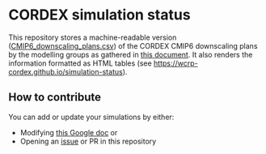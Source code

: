 CORDEX simulation status
========================
This repository stores a machine-readable version ([CMIP6_downscaling_plans.csv](./CMIP6_downscaling_plans.csv)) of the CORDEX CMIP6 downscaling plans by the modelling groups as gathered in [this document](https://docs.google.com/document/d/1Jy53yvB9SDOiWcwKRJc_HpWVgmjxZhy-qVviHl6ymDM/edit?usp=sharing). It also renders the information formatted as HTML tables (see https://wcrp-cordex.github.io/simulation-status).

How to contribute
-----------------
You can add or update your simulations by either:

 * Modifying [this Google doc](https://docs.google.com/document/d/1Jy53yvB9SDOiWcwKRJc_HpWVgmjxZhy-qVviHl6ymDM/edit?usp=sharing) or
 * Opening an [issue](https://github.com/WCRP-CORDEX/simulation-status/issues/new) or PR in this repository

